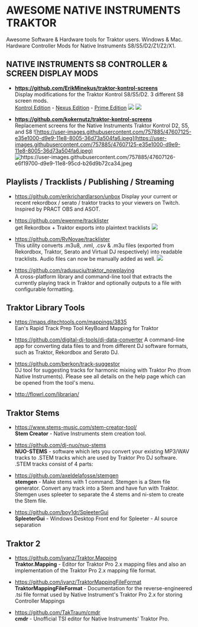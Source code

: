 
# AWESOME NATIVE INSTRUMENTS TRAKTOR

Awesome Software & Hardware tools for Traktor users. Windows & Mac. Hardware Controller Mods for Native Instruments S8/S5/D2/Z1/Z2/X1.


## NATIVE INSTRUMENTS S8 CONTROLLER & SCREEN DISPLAY MODS

* **https://github.com/ErikMinekus/traktor-kontrol-screens**  
Display modifications for the Traktor Kontrol S8/S5/D2. 3 different S8 screen mods.   
[Kontrol Edition](https://github.com/ErikMinekus/traktor-kontrol-screens/tree/master) - [Nexus Edition](https://github.com/ErikMinekus/traktor-kontrol-screens/tree/nexus) - [Prime Edition](https://github.com/ErikMinekus/traktor-kontrol-screens/tree/prime)
![](https://camo.githubusercontent.com/58d82e0c160a7b389303376b0868472da68db6a5ffd0fd9cc1f3b9ae94341b3e/68747470733a2f2f4572696b4d696e656b75732e6769746875622e696f2f7472616b746f722d6b6f6e74726f6c2d73637265656e732f6e657875732f747261636b2d6465636b2d6d61737465722e6a7067)
![](https://camo.githubusercontent.com/07462c983cc80255f5a67a60ab3981a8bb401f571632757a74ca9cd417a34b35/68747470733a2f2f4572696b4d696e656b75732e6769746875622e696f2f7472616b746f722d6b6f6e74726f6c2d73637265656e732f6e657875732f747261636b2d6465636b2d73796e632e6a7067)


* **https://github.com/kokernutz/traktor-kontrol-screens**  
Replacement screens for the Native Instruments Traktor Kontrol D2, S5, and S8
![https://user-images.githubusercontent.com/757885/47607125-e35e1000-d9e9-11e8-8005-36d73a504fa6.jpeg](https://user-images.githubusercontent.com/757885/47607125-e35e1000-d9e9-11e8-8005-36d73a504fa6.jpeg)
![https://user-images.githubusercontent.com/757885/47607126-e6f19700-d9e9-11e8-95cd-b26d9b72ca34.jpeg
](https://user-images.githubusercontent.com/757885/47607126-e6f19700-d9e9-11e8-95cd-b26d9b72ca34.jpeg
)
## Playlists / Tracklists / Publishing / Streaming
* https://github.com/erikrichardlarson/unbox
Display your current or recent rekordbox / serato / traktor tracks to your viewers on Twitch. Inspired by PRACT OBS and ASOT.

* https://github.com/ewenme/tracklister  
get Rekordbox + Traktor exports into plaintext tracklists 
![
](https://raw.githubusercontent.com/ewenme/tracklister/master/example_files/eg-clipboard.gif
)


* https://github.com/RvNovae/tracklister    
This utility converts .m3u8, .nml, .csv & .m3u files (exported from Rekordbox, Traktor, Serato and Virtual DJ respectively) into readable tracklists. Audio files can now be manually added as well.
![](a.png)

* https://github.com/radusuciu/traktor_nowplaying  
 A cross-platform library and command-line tool that extracts the currently playing track in Traktor and optionally outputs to a file with configurable formatting. 
 
## Traktor Library Tools
 
* https://maps.djtechtools.com/mappings/3835  
Ean's Rapid Track Prep Tool KeyBoard Mapping for Traktor


* https://github.com/digital-dj-tools/dj-data-converter
A command-line app for converting data files to and from different DJ software formats, such as Traktor, Rekordbox and Serato DJ.

 * https://github.com/berkon/track-suggestor  
 DJ tool for suggesting tracks for harmonic mixing with Traktor Pro (from Native Instruments). Please see all details on the help page which can be opened from the tool's menu.


* http://flowrl.com/librarian/


## Traktor Stems
* https://www.stems-music.com/stem-creator-tool/   
**Stem Creator** - Native Instruments stem creation tool.

* https://github.com/dj-nuo/nuo-stems  
**NUO-STEMS** - software which lets you convert your existing MP3/WAV tracks to .STEM tracks which are used by Traktor Pro DJ software. .STEM tracks consist of 4 parts:

* https://github.com/axeldelafosse/stemgen   
**stemgen** - Make stems with 1 command. Stemgen is a Stem file generator. Convert any track into a Stem and have fun with Traktor.  Stemgen uses spleeter to separate the 4 stems and ni-stem to create the Stem file.

* https://github.com/boy1dr/SpleeterGui  
**SpleeterGui** - Windows Desktop Front end for Spleeter - AI source separation



## Traktor 2 
* https://github.com/ivanz/Traktor.Mapping  
**Traktor.Mapping** - Editor for Traktor Pro 2.x mapping files and also an implementation of the Traktor Pro 2.x mapping file format.

* https://github.com/ivanz/TraktorMappingFileFormat  
 **TraktorMappingFileFormat** - Documentation for the reverse-engineered .tsi file format used by Native Instrument's Traktor Pro 2.x for storing Controller Mappings

* https://github.com/TakTraum/cmdr  
**cmdr** - Unofficial TSI editor for Native Instruments' Traktor Pro.


